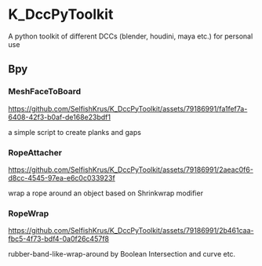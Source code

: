 # K_DccPyToolkit
A python toolkit of different DCCs (blender, houdini, maya etc.) for personal use

## Bpy 

### MeshFaceToBoard 

https://github.com/SelfishKrus/K_DccPyToolkit/assets/79186991/fa1fef7a-6408-42f3-b0af-de168e23bdf1 

a simple script to create planks and gaps 

### RopeAttacher

https://github.com/SelfishKrus/K_DccPyToolkit/assets/79186991/2aeac0f6-d8cc-4545-97ea-e6c0c033923f

wrap a rope around an object based on Shrinkwrap modifier

### RopeWrap

https://github.com/SelfishKrus/K_DccPyToolkit/assets/79186991/2b461caa-fbc5-4f73-bdf4-0a0f26c457f8

rubber-band-like-wrap-around by Boolean Intersection and curve etc.
